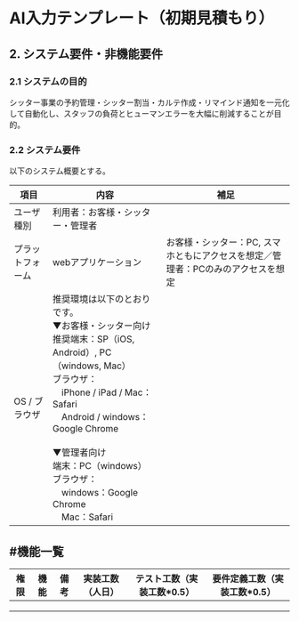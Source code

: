 # AI入力テンプレート（初期見積もり）

## 2. システム要件・非機能要件

### 2.1 システムの目的
シッター事業の予約管理・シッター割当・カルテ作成・リマインド通知を一元化して自動化し、スタッフの負荷とヒューマンエラーを大幅に削減することが目的。

### 2.2 システム要件
以下のシステム概要とする。

| 項目 | 内容 | 補足 |
|------|------|------|
| ユーザ種別 | 利用者：お客様・シッター・管理者 |  |
| プラットフォーム | webアプリケーション | お客様・シッター：PC, スマホともにアクセスを想定／管理者：PCのみのアクセスを想定 |
| OS / ブラウザ | 推奨環境は以下のとおりです。<br/>▼お客様・シッター向け<br/>推奨端末：SP（iOS, Android）, PC（windows, Mac）<br/>ブラウザ：<br/>　iPhone / iPad / Mac：Safari<br/>　Android / windows：Google Chrome<br/><br/>▼管理者向け<br/>端末：PC（windows）<br/>ブラウザ：<br/>　windows：Google Chrome<br/>　Mac：Safari |  |

## #機能一覧

| 権限 | 機能 | 備考 | 実装工数（人日） | テスト工数（実装工数*0.5） | 要件定義工数（実装工数*0.5） |
|------|------|------|------------------|----------------------------|------------------------------|
|  |  |  |  |  |  |
|  |  |  |  |  |  |
|  |  |  |  |  |  |

